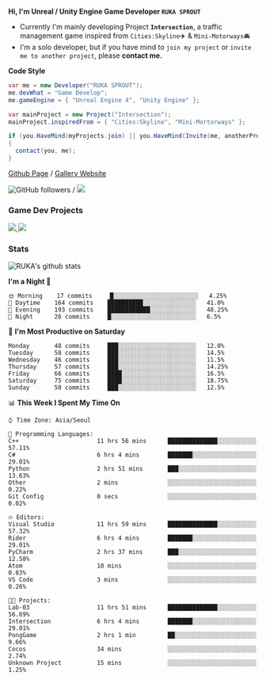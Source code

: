**Hi, I'm Unreal / Unity Engine Game Developer `RUKA SPROUT`**

- Currently I'm mainly developing Project **`Intersection`**, a traffic management game inspired from `Cities:Skyline`✈️ & `Mini-Motorways`🚘
- I'm a solo developer, but if you have mind to `join my project` or `invite me to another project`, please **contact me.**

**Code Style**

```csharp
var me = new Developer("RUKA SPROUT");
me.devWhat = "Game Develop";
me.gameEngine = { "Unreal Engine 4", "Unity Engine" };
```

```csharp
var mainProject = new Project("Intersection");
mainProject.inspiredFrom = { "Cities:Skyline", "Mini-Mortorways" };

if (you.HaveMind(myProjects.join) || you.HaveMind(Invite(me, anotherProject)))
{
  contact(you, me);
}
```

[Github Page](https://lutca1320.github.io/) / [Gallery Website](https://rukasp.xyz/)

![GitHub followers](https://img.shields.io/github/followers/lutca1320?label=Follow&style=social) / [![](https://img.shields.io/badge/Gmail-lutca1320%40gmail.com-blue)](mailto:lutca1320@gmail.com)

### Game Dev Projects

<a href="https://github.com/lutca1320/Intersection">
  <img src="https://github-readme-stats.vercel.app/api/pin/?username=lutca1320&repo=Intersection" />
</a>
<a href="https://github.com/lutca1320/Together">
  <img src="https://github-readme-stats.vercel.app/api/pin/?username=lutca1320&repo=Together" />
</a>


### Stats

![RUKA's github stats](https://github-readme-stats.vercel.app/api?username=lutca1320&show_icons=true&include_all_commits=true&count_private=true&hide=contribs,prs)

<!--START_SECTION:waka-->
**I'm a Night 🦉** 

```text
🌞 Morning    17 commits     █░░░░░░░░░░░░░░░░░░░░░░░░   4.25% 
🌆 Daytime    164 commits    ██████████░░░░░░░░░░░░░░░   41.0% 
🌃 Evening    193 commits    ████████████░░░░░░░░░░░░░   48.25% 
🌙 Night      26 commits     █░░░░░░░░░░░░░░░░░░░░░░░░   6.5%

```
📅 **I'm Most Productive on Saturday** 

```text
Monday       48 commits     ███░░░░░░░░░░░░░░░░░░░░░░   12.0% 
Tuesday      58 commits     ███░░░░░░░░░░░░░░░░░░░░░░   14.5% 
Wednesday    46 commits     ███░░░░░░░░░░░░░░░░░░░░░░   11.5% 
Thursday     57 commits     ███░░░░░░░░░░░░░░░░░░░░░░   14.25% 
Friday       66 commits     ████░░░░░░░░░░░░░░░░░░░░░   16.5% 
Saturday     75 commits     ████░░░░░░░░░░░░░░░░░░░░░   18.75% 
Sunday       50 commits     ███░░░░░░░░░░░░░░░░░░░░░░   12.5%

```


📊 **This Week I Spent My Time On** 

```text
⌚︎ Time Zone: Asia/Seoul

💬 Programming Languages: 
C++                      11 hrs 56 mins      ██████████████░░░░░░░░░░░   57.11% 
C#                       6 hrs 4 mins        ███████░░░░░░░░░░░░░░░░░░   29.01% 
Python                   2 hrs 51 mins       ███░░░░░░░░░░░░░░░░░░░░░░   13.63% 
Other                    2 mins              ░░░░░░░░░░░░░░░░░░░░░░░░░   0.22% 
Git Config               0 secs              ░░░░░░░░░░░░░░░░░░░░░░░░░   0.02%

🔥 Editors: 
Visual Studio            11 hrs 59 mins      ██████████████░░░░░░░░░░░   57.32% 
Rider                    6 hrs 4 mins        ███████░░░░░░░░░░░░░░░░░░   29.01% 
PyCharm                  2 hrs 37 mins       ███░░░░░░░░░░░░░░░░░░░░░░   12.58% 
Atom                     10 mins             ░░░░░░░░░░░░░░░░░░░░░░░░░   0.83% 
VS Code                  3 mins              ░░░░░░░░░░░░░░░░░░░░░░░░░   0.26%

🐱‍💻 Projects: 
Lab-03                   11 hrs 51 mins      ██████████████░░░░░░░░░░░   56.69% 
Intersection             6 hrs 4 mins        ███████░░░░░░░░░░░░░░░░░░   29.01% 
PongGame                 2 hrs 1 min         ██░░░░░░░░░░░░░░░░░░░░░░░   9.66% 
Cocos                    34 mins             ░░░░░░░░░░░░░░░░░░░░░░░░░   2.74% 
Unknown Project          15 mins             ░░░░░░░░░░░░░░░░░░░░░░░░░   1.25%

```


<!--END_SECTION:waka-->

